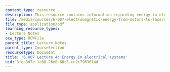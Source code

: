 ```yaml
---
content_type: resource
description: This resource contains information regarding energy in electrical systems.
file: /media/courses/6-007-electromagnetic-energy-from-motors-to-lasers-spring-2011/3fda3d7e1c0026e060c5ce2c7963014d_MIT6_007S11_lec04.pdf
file_type: application/pdf
learning_resource_types:
- Lecture Notes
ocw_type: OCWFile
parent_title: Lecture Notes
parent_type: CourseSection
resourcetype: Document
title: '6.007 Lecture 4: Energy in electrical systems'
uid: 3fda3d7e-1c00-26e0-60c5-ce2c7963014d
---
```

